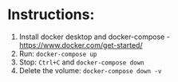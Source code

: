 # Instructions:
1. Install docker desktop and docker-compose - https://www.docker.com/get-started/
2. Run: `docker-compose up`
3. Stop: `Ctrl+C` and `docker-compose down`
4. Delete the volume: `docker-compose down -v`